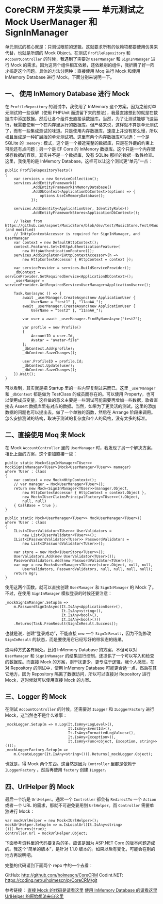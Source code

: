# CoreCRM 开发实录 —— 单元测试之 Mock UserManager 和 SignInManager

单元测试的核心就是：只测试眼前的逻辑。这就要求所有的依赖项都要使用仿类来代替，也就是所谓的 Mock Object。在测试 `ProfileRepository` 和 `AccountController` 的时候，我遇到了需要对 `UserManager` 和 `SignInManager` 进行 Mock 的需求。因为这两个组件相互依赖，还依赖别的组件，我折腾了好一阵才搞定这个问题。具体的方法分两种：直接使用 Moq 进行 Mock 和使用 InMemory Database 进行 Mock。下面分别来说明一下。

## 一、 使用 InMemory Database 进行 Mock

在 `ProfileRepository` 的测试中，我使用了 InMemory 这个方案。因为之前对单元测试的一些误解（使用 PHPUnit 而遗留下来的想法），我最直接想到的就是在数据库中添加数据，然后让各个组件去直接读数据库。当然，为了让测试能够飞速运行，我需要使用一个在内存里运行的数据库。但严格来说，这样就不算是单元测试了，而有一些集成测试的味道。只是使用内存数据库，速度上并没有那么慢，所以权且当成是一种扩展版的单元测试吧。这里有两个内存数据库可以选：一个是 SQLite 的 `:memory:` 模式，这个是一个接近完整的数据库，只是在外键的约束上可能还有点问题；另一个是 EF Core 的 InMenory 数据库。这个只是一个内存里保存数据的容器，其实并不是一个数据库，没有 SQLite 那样的数据一致性检查。这里，我使用的是 InMemory Database，这样可以让这个测试更“单元”一点：

    public ProfileRepositoryTests()
    {
        var services = new ServiceCollection();
        services.AddEntityFramework()
                .AddEntityFrameworkInMemoryDatabase()
                .AddDbContext<ApplicationDbContext>(options => {
                    options.UseInMemoryDatabase();
                });

        services.AddIdentity<ApplicationUser, IdentityRole>()
                .AddEntityFrameworkStores<ApplicationDbContext>();

        // Taken from https://github.com/aspnet/MusicStore/blob/dev/test/MusicStore.Test/ManageControllerTest.cs (and modified)
        // IHttpContextAccessor is required for SignInManager, and UserManager
        var context = new DefaultHttpContext();
        context.Features.Set<IHttpAuthenticationFeature>(
            new HttpAuthenticationFeature());
        services.AddSingleton<IHttpContextAccessor>(h => 
            new HttpContextAccessor { HttpContext = context });

        var serviceProvider = services.BuildServiceProvider();
        _dbContext = serviceProvider.GetRequiredService<ApplicationDbContext>();
        _userManager = serviceProvider.GetRequiredService<UserManager<ApplicationUser>>();

        Task.Run(async () => {
            await _userManager.CreateAsync(new ApplicationUser {
                UserName = "test1" }, "11aaAA_");
            await _userManager.CreateAsync(new ApplicationUser {
                UserName = "test2" }, "11aaAA_");

            var user = await _userManager.FindByNameAsync("test2");

            var profile = new Profile()
            {
                AccountID = user.Id,
                Avatar = "avatar-file"
            };
            _dbContext.Add(profile);                
            _dbContext.SaveChanges();

            user.ProfileID = profile.Id;
            _dbContext.Update(user);
            _dbContext.SaveChanges();
        }).Wait();
    }

可以看到，其实就是把 Startup 里的一些内容复制过来而已。这里 `_userManager` 和 `_dbContext` 都是做为 TestClass 的成员而存在的。可以使用 Property，也可以使用成员变量。这样做的意义主要是一些测试可能需要再增加一些数据，歌者直接去 Assert 数据库里有对应的数据。当然，如果为了更灵活的测试，这里的添加数据的问题也可以提出去，做了一个单独的函数，然后在 Arrange 阶段来调用。怎么安排测试的结构，取决于测试的复杂度和个人的风格，没有太多的标准。

## 二、直接使用 Moq 来 Mock

在 Mock `AccountController` 里的 `UserManager` 时，我发现了另一个解决方案，相比上面的方案，这个更加直接一些：


    public static Mock<SignInManager<TUser>>
    MockSignInManager<TUser>(Mock<UserManager<TUser>> manager)
    where TUser : class
    {
        var context = new Mock<HttpContext>();
        // var manager = MockUserManager<TUser>();
        return new Mock<SignInManager<TUser>>(manager.Object,
            new HttpContextAccessor { HttpContext = context.Object },
            new Mock<IUserClaimsPrincipalFactory<TUser>>().Object,
            null, null)
        { CallBase = true };
    }

    public static Mock<UserManager<TUser>> MockUserManager<TUser>()
    where TUser : class
    {
        IList<IUserValidator<TUser>> UserValidators =
            new List<IUserValidator<TUser>>();
        IList<IPasswordValidator<TUser>> PasswordValidators =
            new List<IPasswordValidator<TUser>>();

        var store = new Mock<IUserStore<TUser>>();
        UserValidators.Add(new UserValidator<TUser>());
        PasswordValidators.Add(new PasswordValidator<TUser>());
        var mgr = new Mock<UserManager<TUser>>(store.Object, null, null,
            UserValidators, PasswordValidators, null, null, null, null);
        return mgr;
    }

使用这两个函数，就可以直接创建 `UserManager` 和 `SignInManager` 的 Mock 了。不过，在使用 `SignInManager` 模拟登录的时候还要注意：

    _mockSignInManager.Setup(m =>
        m.PasswordSignInAsync(It.IsAny<ApplicationUser>(),
                              It.IsAny<string>(),
                              It.IsAny<bool>(),
                              It.IsAny<bool>()))
        .Returns(Task.FromResult(SignInResult.Success));

也就是说，创建“登录成功”，不能直接 `new` 一个 `SignInResult`，因为不能修改 `SignInResult` 的状态，而是要使用它已经写好的带状态的结果。

这两种方式各有用处。比如 InMemory Database 的方案，不但可以对 `UserManager` 和 `SignInManager` 的结果进行控制，还提供了一个可以写入和检查的数据库。而直接 Mock 的方案，则干扰更少，更专注于逻辑。我个人感觉，在对 Repository 的测试中，使用 InMemory Database 可能更合适一点，然后在其它地方，因为 Repository 隔离了数据访问，所以可以直接对 Repository 进行 Mock，这时候就可以使用直接 Mock 的方案。

## 三、Logger 的 Mock

在测试 `AccountController` 的时候，还需要对 `ILogger` 和 `ILoggerFactory` 进行 Mock，这当然也不是什么难事：

    _mockLogger.Setup(m => m.Log(It.IsAny<LogLevel>(),
                                 It.IsAny<EventId>(),
                                 It.IsAny<FormattedLogValues>(),
                                 It.IsAny<Exception>(),
                                 It.IsAny<Func<object, Exception, string>>()));
    _mockLoggerFactory.Setup(m =>
        m.CreateLogger(It.IsAny<string>())).Returns(_mockLogger.Object);

也就是，得 Mock 两个东西。这当然是因为 `Controller` 里都是依赖于 `ILoggerFactory` ，然后再使用 `factory` 创建 `ILogger`。

## 四、UrlHelper 的 Mock

最后一个坑是 `UrlHelper`。通常一个 `Controller` 都会有 `RedirectTo` 一个 `Action` 或者一个 URL 的需求，那就不可避免要用到 `UrlHelper`。而 `Controller` 需要单独进行 Mock：

    var mockUrlHelper = new Mock<IUrlHelper>();
    mockUrlHelper.Setup(m => m.IsLocalUrl(It.IsAny<string>())).Returns(true);
    controller.Url = mockUrlHelper.Object;

下面参考资料里的代码要复杂的多，应该是因为 ASP.NET Core 的版本问题造成的。我这个“简单的版本”，是针对 1.1.0 版本的。如果以后有变化，可能会在别的地方再说明吧。

完整的代码请到下面两个 repo 中的一个去看：

GitHub: http://github.com/holmescn/CoreCRM
Codint.NET: https://coding.net/u/holmescn/p/CoreCRM/git

参考链接：
[直接 Mock 的代码是请看这里](https://github.com/aspnet/Identity/issues/640)
[使用 InMemory Database 的请看这里](http://stackoverflow.com/questions/34384549/how-to-mock-out-the-usermanager-in-asp-net-5)
[UrlHelper 的原始想法来自这里](http://stackoverflow.com/questions/674458/asp-net-mvc-unit-testing-controllers-that-use-urlhelper)